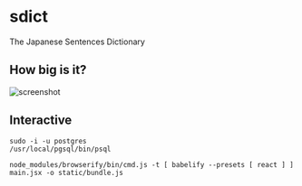 # sdict

The Japanese Sentences Dictionary

## How big is it?

![screenshot](http://i.imgur.com/pGK1Nyi.png)

## Interactive

```
sudo -i -u postgres
/usr/local/pgsql/bin/psql 
```

```
node_modules/browserify/bin/cmd.js -t [ babelify --presets [ react ] ] main.jsx -o static/bundle.js
```

